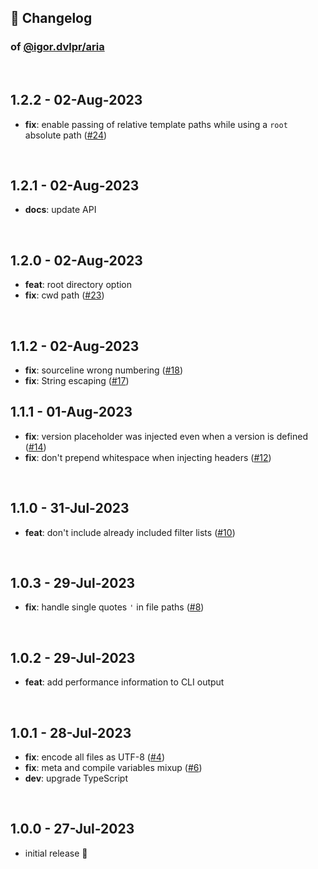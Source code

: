 ## 📒 Changelog

### of [@igor.dvlpr/aria](https://github.com/igorskyflyer/npm-adblock-aria-compiler/)

<br>

## 1.2.2 - 02-Aug-2023

- **fix**: enable passing of relative template paths while using a `root` absolute path ([#24](https://github.com/igorskyflyer/npm-adblock-aria-compiler/issues/24))

<br>

## 1.2.1 - 02-Aug-2023

- **docs**: update API

<br>

## 1.2.0 - 02-Aug-2023

- **feat**: root directory option
- **fix**: cwd path ([#23](https://github.com/igorskyflyer/npm-adblock-aria-compiler/issues/23))

<br>

## 1.1.2 - 02-Aug-2023

- **fix**: sourceline wrong numbering ([#18](https://github.com/igorskyflyer/npm-adblock-aria-compiler/issues/18))
- **fix**: String escaping ([#17](https://github.com/igorskyflyer/npm-adblock-aria-compiler/issues/17))

## 1.1.1 - 01-Aug-2023

- **fix**: version placeholder was injected even when a version is defined ([#14](https://github.com/igorskyflyer/npm-adblock-aria-compiler/issues/14))
- **fix**: don't prepend whitespace when injecting headers ([#12](https://github.com/igorskyflyer/npm-adblock-aria-compiler/issues/12))

<br>

## 1.1.0 - 31-Jul-2023

- **feat**: don't include already included filter lists ([#10](https://github.com/igorskyflyer/npm-adblock-aria-compiler/issues/10))

<br>

## 1.0.3 - 29-Jul-2023

- **fix**: handle single quotes `'` in file paths ([#8](https://github.com/igorskyflyer/npm-adblock-aria-compiler/issues/8))

<br>

## 1.0.2 - 29-Jul-2023

- **feat**: add performance information to CLI output

<br>

## 1.0.1 - 28-Jul-2023

- **fix**: encode all files as UTF-8 ([#4](https://github.com/igorskyflyer/npm-adblock-aria-compiler/issues/4))
- **fix**: meta and compile variables mixup ([#6](https://github.com/igorskyflyer/npm-adblock-aria-compiler/issues/6))
- **dev**: upgrade TypeScript

<br>

## 1.0.0 - 27-Jul-2023

- initial release 🎉
